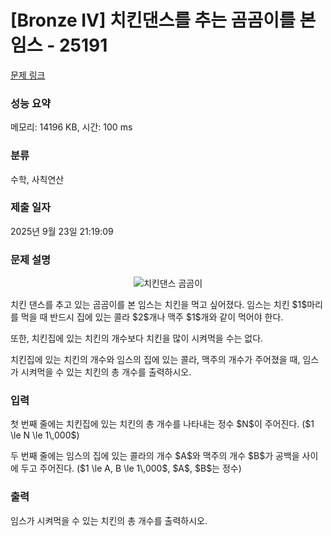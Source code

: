 # [Bronze IV] 치킨댄스를 추는 곰곰이를 본 임스 - 25191 

[문제 링크](https://www.acmicpc.net/problem/25191) 

### 성능 요약

메모리: 14196 KB, 시간: 100 ms

### 분류

수학, 사칙연산

### 제출 일자

2025년 9월 23일 21:19:09

### 문제 설명

<p style="text-align: center;"><img alt="치킨댄스 곰곰이" src="https://upload.acmicpc.net/d23d74f0-5b19-4c90-8b90-d537c5e05b39/-/preview/" style="max-height:120px; object-fit:contain; display:inline-block;"></p>

<p>치킨 댄스를 추고 있는 곰곰이를 본 임스는 치킨을 먹고 싶어졌다. 임스는 치킨 $1$마리를 먹을 때 반드시 집에 있는 콜라 $2$개나 맥주 $1$개와 같이 먹어야 한다.</p>

<p>또한, 치킨집에 있는 치킨의 개수보다 치킨을 많이 시켜먹을 수는 없다.</p>

<p>치킨집에 있는 치킨의 개수와 임스의 집에 있는 콜라, 맥주의 개수가 주어졌을 때, 임스가 시켜먹을 수 있는 치킨의 총 개수를 출력하시오.</p>

### 입력 

 <p>첫 번째 줄에는 치킨집에 있는 치킨의 총 개수를 나타내는 정수 $N$이 주어진다. ($1 \le N \le 1\,000$)</p>

<p>두 번째 줄에는 임스의 집에 있는 콜라의 개수 $A$와 맥주의 개수 $B$가 공백을 사이에 두고 주어진다. ($1 \le A, B \le 1\,000$, $A$, $B$는 정수)</p>

### 출력 

 <p>임스가 시켜먹을 수 있는 치킨의 총 개수를 출력하시오.</p>

